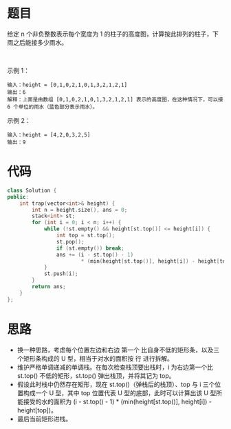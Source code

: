 # 题目
给定 n 个非负整数表示每个宽度为 1 的柱子的高度图，计算按此排列的柱子，下雨之后能接多少雨水。

 

示例 1：
```
输入：height = [0,1,0,2,1,0,1,3,2,1,2,1]
输出：6
解释：上面是由数组 [0,1,0,2,1,0,1,3,2,1,2,1] 表示的高度图，在这种情况下，可以接 6 个单位的雨水（蓝色部分表示雨水）。 
```
示例 2：
```
输入：height = [4,2,0,3,2,5]
输出：9
```
# 代码
```c++
class Solution {
public:
    int trap(vector<int>& height) {
        int n = height.size(), ans = 0;
        stack<int> st;
        for (int i = 0; i < n; i++) {
            while (!st.empty() && height[st.top()] <= height[i]) {
                int top = st.top();
                st.pop();
                if (st.empty()) break;
                ans += (i - st.top() - 1) 
                        * (min(height[st.top()], height[i]) - height[top]);
            }
            st.push(i);
        }
        return ans;
    }
};
```
# 思路
- 换一种思路，考虑每个位置左边和右边 第一个 比自身不低的矩形条，以及三个矩形条构成的 U 型，相当于对水的面积按 行 进行拆解。
- 维护严格单调递减的单调栈。在每次检查栈顶要出栈时，i 为右边第一个比 st.top() 不低的矩形，st.top() 弹出栈顶，并将其记为 top。
- 假设此时栈中仍然存在矩形，现在 st.top()（弹栈后的栈顶）、top 与 i 三个位置构成一个 U 型，其中 top 位置代表 U 型的底部，此时可以计算出该 U 型所能接受的水的面积为 (i - st.top() - 1) * (min(height[st.top()], height[i]) - height[top])。
- 最后当前矩形进栈。
